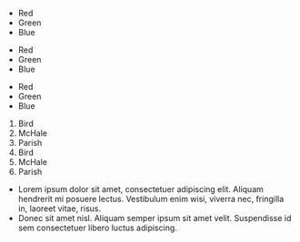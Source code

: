 *   Red
*   Green
*   Blue
+   Red
+   Green
+   Blue
-   Red
-   Green
-   Blue
1.  Bird
2.  McHale
3.  Parish
3. Bird
1. McHale
8. Parish

*   Lorem ipsum dolor sit amet, consectetuer adipiscing elit.
    Aliquam hendrerit mi posuere lectus. Vestibulum enim wisi,
    viverra nec, fringilla in, laoreet vitae, risus.
*   Donec sit amet nisl. Aliquam semper ipsum sit amet velit.
    Suspendisse id sem consectetuer libero luctus adipiscing.